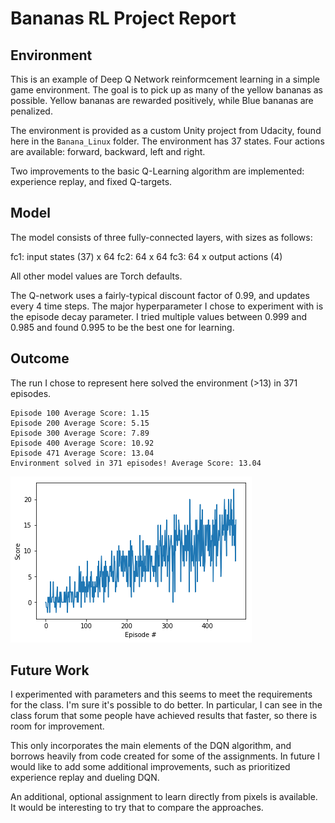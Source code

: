 # Bananas RL Project Report

## Environment

This is an example of Deep Q Network reinformcement learning in a simple game environment.
The goal is to pick up as many of the yellow bananas as possible. 
Yellow bananas are rewarded positively, while Blue bananas are penalized.

The environment is provided as a custom Unity project from Udacity, found here in the `Banana_Linux` folder.
The environment has 37 states. Four actions are available: forward, backward, left and right.

Two improvements to the basic Q-Learning algorithm are implemented: experience replay, and fixed Q-targets.

## Model

The model consists of three fully-connected layers, with sizes as follows: 

fc1: input states (37) x 64
fc2: 64 x 64
fc3: 64 x output actions (4)

All other model values are Torch defaults.

The Q-network uses a fairly-typical discount factor of 0.99, and updates every 4 time steps. The major hyperparameter I chose to experiment with is the episode decay parameter. I tried multiple values between 0.999 and 0.985 and found 0.995 to be the best one for learning.


## Outcome

The run I chose to represent here solved the environment (>13) in 371 episodes.

```
Episode 100	Average Score: 1.15
Episode 200	Average Score: 5.15
Episode 300	Average Score: 7.89
Episode 400	Average Score: 10.92
Episode 471	Average Score: 13.04
Environment solved in 371 episodes!	Average Score: 13.04

```

![training](training.png)


## Future Work

I experimented with parameters and this seems to meet the requirements for the class. I'm sure it's possible to do better. 
In particular, I can see in the class forum that some people have achieved results that faster, so there is room for improvement.

This only incorporates the main elements of the DQN algorithm, and borrows heavily from code created for some of the assignments.
In future I would like to add some additional improvements, such as prioritized experience replay and dueling DQN.


An additional, optional assignment to learn directly from pixels is available. It would be interesting to try that to compare the approaches.
